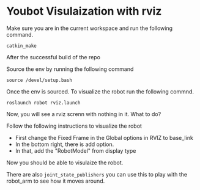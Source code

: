 # Youbot Visulaization with rviz

Make sure you are in the current workspace and run the following command.

	catkin_make

After the successful build of the repo

Source the env by running the following command

	source /devel/setup.bash

Once the env is sourced. To visualize the robot run the following commnd.

	roslaunch robot rviz.launch

Now, you will see a rviz screnn with nothing in it. What to do?

Follow the following instructions to visualize the robot
- First change the Fixed Frame in the Global options in RVIZ to base_link
- In the bottom right, there is add option.
- In that, add the "RobotModel" from display type

Now you should be able to visulaize the robot.

There are also `joint_state_publishers` you can use this to play with the robot_arm to see how it moves around.
